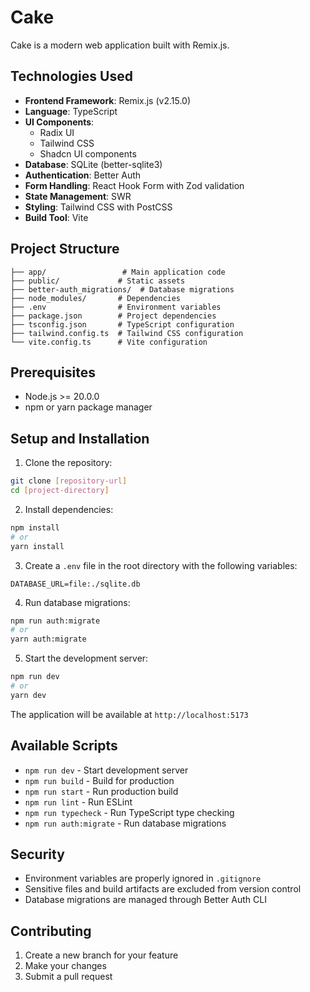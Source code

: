 # Cake

Cake is a modern web application built with Remix.js.

## Technologies Used

- **Frontend Framework**: Remix.js (v2.15.0)
- **Language**: TypeScript
- **UI Components**:
  - Radix UI
  - Tailwind CSS
  - Shadcn UI components
- **Database**: SQLite (better-sqlite3)
- **Authentication**: Better Auth
- **Form Handling**: React Hook Form with Zod validation
- **State Management**: SWR
- **Styling**: Tailwind CSS with PostCSS
- **Build Tool**: Vite

## Project Structure

```
├── app/                 # Main application code
├── public/             # Static assets
├── better-auth_migrations/  # Database migrations
├── node_modules/       # Dependencies
├── .env                # Environment variables
├── package.json        # Project dependencies
├── tsconfig.json       # TypeScript configuration
├── tailwind.config.ts  # Tailwind CSS configuration
└── vite.config.ts      # Vite configuration
```

## Prerequisites

- Node.js >= 20.0.0
- npm or yarn package manager

## Setup and Installation

1. Clone the repository:

```bash
git clone [repository-url]
cd [project-directory]
```

2. Install dependencies:

```bash
npm install
# or
yarn install
```

3. Create a `.env` file in the root directory with the following variables:

```
DATABASE_URL=file:./sqlite.db
```

4. Run database migrations:

```bash
npm run auth:migrate
# or
yarn auth:migrate
```

5. Start the development server:

```bash
npm run dev
# or
yarn dev
```

The application will be available at `http://localhost:5173`

## Available Scripts

- `npm run dev` - Start development server
- `npm run build` - Build for production
- `npm run start` - Run production build
- `npm run lint` - Run ESLint
- `npm run typecheck` - Run TypeScript type checking
- `npm run auth:migrate` - Run database migrations

## Security

- Environment variables are properly ignored in `.gitignore`
- Sensitive files and build artifacts are excluded from version control
- Database migrations are managed through Better Auth CLI

## Contributing

1. Create a new branch for your feature
2. Make your changes
3. Submit a pull request